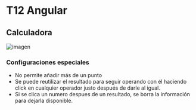 # T12 Angular
## Calculadora
![imagen](https://github.com/santiarroyave/sao-fe-gc-ejercicios-T12-Angular-07-2023/assets/135848692/2c3e8bc5-540f-4d4a-9650-007e681c135a)

### Configuraciones especiales
* No permite añadir más de un punto
* Se puede reutilizar el resultado para seguir operando con él haciendo click en cualquier operador justo después de darle al igual.
* Si se clica un numero despues de un resultado, se borra la información para dejarla disponible.
